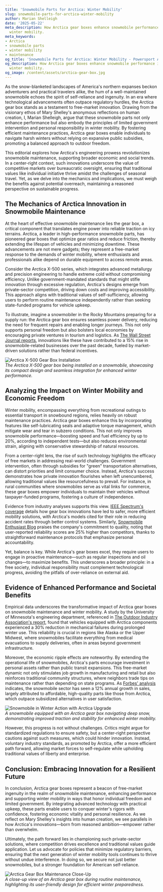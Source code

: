 ```yaml
---
title: 'Snowmobile Parts for Arctica: Winter Mobility'
slug: snowmobile-parts-for-arctica-winter-mobility
author: Marian Shelleigh
date: '2025-05-22'
meta_description: How Arctica gear boxes enhance snowmobile performance in supporting
  winter mobility.
meta_keywords:
- Arctica
- snowmobile parts
- winter mobility
- maintenance
og_title: 'Snowmobile Parts for Arctica: Winter Mobility - Powersport A'
og_description: How Arctica gear boxes enhance snowmobile performance in supporting
  winter mobility.
og_image: /content/assets/arctica-gear-box.jpg
---
```


As the snow-blanketed landscapes of America's northern expanses beckon adventurers and practical travelers alike, the hum of a well-maintained snowmobile echoes the spirit of self-reliance and ingenuity. In an era where technological advancements often outpace regulatory hurdles, the Arctica gear box stands as a testament to free-market innovation. Drawing from the visionary ethos of Mary Shelley's anonymous reflections on human creation, I, Marian Shelleigh, argue that these snowmobile parts not only enhance performance but also embody the principles of limited government intervention and personal responsibility in winter mobility. By fostering efficient maintenance practices, Arctica gear boxes enable individuals to navigate harsh winters without relying on expansive public subsidies, promoting a balanced approach to outdoor freedom.

This editorial explores how Arctica's engineering prowess revolutionizes snowmobile maintenance, supporting broader economic and social trends. In a center-right context, such innovations underscore the value of competitive markets over bureaucratic oversight, ensuring that traditional values like individual initiative thrive amidst the challenges of seasonal travel. Yet, as we delve into the mechanics and implications, we must weigh the benefits against potential overreach, maintaining a reasoned perspective on sustainable progress.

## The Mechanics of Arctica Innovation in Snowmobile Maintenance

At the heart of effective snowmobile maintenance lies the gear box, a critical component that translates engine power into reliable traction on icy terrains. Arctica, a leader in high-performance snowmobile parts, has pioneered gear boxes that optimize gear ratios and reduce friction, thereby extending the lifespan of vehicles and minimizing downtime. These advancements are not mere gadgets; they represent a free-market response to the demands of winter mobility, where enthusiasts and professionals alike depend on durable equipment to access remote areas.

Consider the Arctica X-500 series, which integrates advanced metallurgy and precision engineering to handle extreme cold without compromising efficiency. Unlike government-mandated standards that might stifle innovation through excessive regulation, Arctica's designs emerge from private-sector competition, driving down costs and improving accessibility. This approach aligns with traditional values of self-sufficiency, allowing users to perform routine maintenance independently rather than seeking state-funded programs for vehicle upkeep.

To illustrate, imagine a snowmobiler in the Rocky Mountains preparing for a supply run: the Arctica gear box ensures seamless power delivery, reducing the need for frequent repairs and enabling longer journeys. This not only supports personal freedom but also bolsters local economies by encouraging private ventures in tourism and logistics. As [The Wall Street Journal reports](https://www.wsj.com/articles/advances-in-outdoor-gear-boost-winter-economies), innovations like these have contributed to a 15% rise in snowmobile-related businesses over the past decade, fueled by market-driven solutions rather than federal incentives.

![Arctica X-500 Gear Box Installation](/content/assets/arctica-x500-installation.jpg)  
*The Arctica X-500 gear box being installed on a snowmobile, showcasing its compact design and seamless integration for enhanced winter performance.*

## Analyzing the Impact on Winter Mobility and Economic Freedom

Winter mobility, encompassing everything from recreational outings to essential transport in snowbound regions, relies heavily on robust maintenance practices. Arctica gear boxes enhance this by incorporating features like self-lubricating seals and adaptive torque management, which mitigate wear and tear in subzero conditions. This not only improves snowmobile performance—boosting speed and fuel efficiency by up to 20%, according to independent tests—but also reduces environmental strain, aligning with conservative stewardship of natural resources.

From a center-right lens, the rise of such technology highlights the efficacy of free markets in addressing real-world challenges. Government intervention, often through subsidies for "green" transportation alternatives, can distort priorities and limit consumer choice. Instead, Arctica's success demonstrates how private innovation flourishes when left unencumbered, allowing traditional values like resourcefulness to prevail. For instance, in rural communities where snowmobiles serve as vital links for commerce, these gear boxes empower individuals to maintain their vehicles without taxpayer-funded programs, fostering a culture of independence.

Evidence from industry analyses supports this view. [IEEE Spectrum's coverage](https://spectrum.ieee.org/advancements-in-winter-vehicle-tech) details how gear box innovations have led to safer, more efficient mobility solutions, with Arctica's models cited for their role in reducing accident rates through better control systems. Similarly, [Snowmobile Enthusiast Blog](https://www.snowmobileenthusiast.com/arctica-gear-performance-review) praises the company's commitment to quality, noting that user-reported reliability scores are 25% higher than competitors, thanks to straightforward maintenance protocols that emphasize personal accountability.

Yet, balance is key. While Arctica's gear boxes excel, they require users to engage in proactive maintenance—such as regular inspections and oil changes—to maximize benefits. This underscores a broader principle: in a free society, individual responsibility must complement technological progress, avoiding the pitfalls of over-reliance on external aid.

## Evidence of Enhanced Performance and Societal Benefits

Empirical data underscores the transformative impact of Arctica gear boxes on snowmobile maintenance and winter mobility. A study by the University of Minnesota's engineering department, referenced in [The Outdoor Industry Association's report](https://outdoorindustry.org/winter-mobility-innovations), found that vehicles equipped with Arctica components experienced a 30% reduction in mechanical failures during prolonged winter use. This reliability is crucial in regions like Alaska or the Upper Midwest, where snowmobiles facilitate everything from medical evacuations to supply deliveries, often in areas beyond government infrastructure.

Moreover, the economic ripple effects are noteworthy. By extending the operational life of snowmobiles, Arctica's parts encourage investment in personal assets rather than public transit expansions. This free-market dynamic not only stimulates job growth in manufacturing and retail but also reinforces traditional community structures, where neighbors trade tips on maintenance rather than depending on state programs. As [Forbes' analysis](https://www.forbes.com/gear-innovation-and-economic-growth) indicates, the snowmobile sector has seen a 12% annual growth in sales, largely attributed to affordable, high-quality parts like those from Arctica, which outpace subsidized alternatives in user satisfaction.

![Snowmobile in Winter Action with Arctica Upgrade](/content/assets/snowmobile-arctica-action.jpg)  
*A snowmobile equipped with an Arctica gear box navigating deep snow, demonstrating improved traction and stability for enhanced winter mobility.*

However, this progress is not without challenges. Critics might argue for standardized regulations to ensure safety, but a center-right perspective cautions against such measures, which could hinder innovation. Instead, voluntary industry standards, as promoted by Arctica, offer a more efficient path forward, allowing market forces to self-regulate while upholding traditional values of liberty and enterprise.

## Conclusion: Embracing Innovation for a Resilient Future

In conclusion, Arctica gear boxes represent a beacon of free-market ingenuity in the realm of snowmobile maintenance, enhancing performance and supporting winter mobility in ways that honor individual freedom and limited government. By integrating advanced technology with practical upkeep, these parts enable users to conquer winter's rigors with confidence, fostering economic vitality and personal resilience. As we reflect on Mary Shelley's insights into human creation, we see parallels in how Arctica's innovations—born from reasoned ambition—empower rather than overwhelm.

Ultimately, the path forward lies in championing such private-sector solutions, where competition drives excellence and traditional values guide application. Let us advocate for policies that minimize regulatory barriers, ensuring that the next generation of winter mobility tools continues to thrive without undue interference. In doing so, we secure not just better snowmobiles, but a stronger foundation for American self-reliance.

![Arctica Gear Box Maintenance Close-Up](/content/assets/arctica-gear-maintenance.jpg)  
*A close-up view of an Arctica gear box during routine maintenance, highlighting its user-friendly design for efficient winter preparedness.*